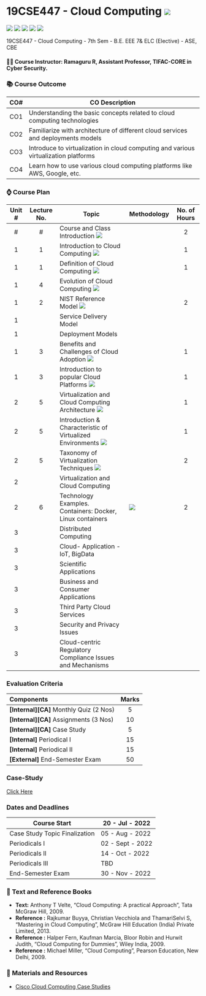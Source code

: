 # 19CSE447 - Cloud Computing ![](https://img.shields.io/badge/-Live-brightgreen)
![](https://img.shields.io/badge/Batch-19EEE-lightgreen) ![](https://img.shields.io/badge/Batch-19ELC-lightgreen) ![](https://img.shields.io/badge/UG-blue) ![](https://img.shields.io/badge/Subject-Cloud-blue) ![](https://img.shields.io/badge/Subject-Elective-purple)

19CSE447 - Cloud Computing - 7th Sem - B.E. EEE 7&amp; ELC (Elective) - ASE, CBE

#### :teacher: Course Instructor:  Ramaguru R, Assistant Professor, TIFAC-CORE in Cyber Security.

### :books: Course Outcome

| CO#  | CO Description |
|------|----------------|
| CO1 | Understanding the basic concepts related to cloud computing technologies |
| CO2 | Familiarize with architecture of different cloud services and deployments models |
| CO3 | Introduce to virtualization in cloud computing and various virtualization platforms |
| CO4 | Learn how to use various cloud computing platforms like AWS, Google, etc. |

### :watch: Course Plan 

| Unit # | Lecture No. | Topic | Methodology | No. of Hours |
|:------:|:-----------:|-------|-------------|:------------:|
| # | # | Course and Class Introduction ![](https://img.shields.io/badge/-Completed-brightgreen) |  | 2 |
| 1 | 1 | Introduction to Cloud Computing ![](https://img.shields.io/badge/-Completed-brightgreen) | | 1 |
| 1 | 1 | Definition of Cloud Computing ![](https://img.shields.io/badge/-Completed-brightgreen)| | 1 |
| 1 | 4 | Evolution of Cloud Computing ![](https://img.shields.io/badge/-Completed-brightgreen) | | |
| 1 | 2 | NIST Reference Model ![](https://img.shields.io/badge/-Completed-brightgreen) | | 2 |
| 1 | | Service Delivery Model | | |
| 1 | | Deployment Models | | |
| 1 | 3 | Benefits and Challenges of Cloud Adoption ![](https://img.shields.io/badge/-Completed-brightgreen) | | 1 |
| 1 | 3 | Introduction to popular Cloud Platforms ![](https://img.shields.io/badge/-Completed-brightgreen) | | 1 |
| 2 | 5 | Virtualization and Cloud Computing Architecture ![](https://img.shields.io/badge/-Completed-brightgreen) | | 1 | 
| 2 | 5 | Introduction & Characteristic of Virtualized Environments ![](https://img.shields.io/badge/-Completed-brightgreen) | | 1 |
| 2 | 5 | Taxonomy of Virtualization Techniques ![](https://img.shields.io/badge/-Completed-brightgreen) | | 2 |
| 2 | | Virtualization and Cloud Computing | | |
| 2 | 6 | Technology Examples. Containers: Docker, Linux containers | ![](https://img.shields.io/badge/-Completed-brightgreen) | 2 |
| 3 | | Distributed Computing  | | |
| 3 | | Cloud- Application - IoT, BigData | | |
| 3 | | Scientific Applications | | | 
| 3 | | Business and Consumer Applications | | |
| 3 | | Third Party Cloud Services | | |
| 3 | | Security and Privacy Issues | | |
| 3 | | Cloud-centric Regulatory Compliance Issues and Mechanisms | | |

### Evaluation Criteria

| Components | Marks |
|:----------|:-----:|
| **[Internal][CA]** Monthly Quiz (2 Nos) | 5 |
| **[Internal][CA]** Assignments (3 Nos) | 10 |
| **[Internal][CA]** Case Study | 5 |
| **[Internal]** Periodical I | 15 |
| **[Internal]** Periodical II | 15 |
| **[External]** End-Semester Exam | 50 |

### Case-Study
[Click Here](Mini-Project)

### Dates and Deadlines

| Course Start | 20 - Jul - 2022 |
|--------------|-----------------|
| Case Study Topic Finalization | 05 - Aug - 2022 |
| Periodicals I | 02 - Sept - 2022 |
| Periodicals II | 14 - Oct - 2022 |
| Periodicals III | TBD |
| End-Semester Exam | 30 - Nov - 2022 |

### :green_book: Text and Reference Books
 - **Text:** Anthony T Velte, “Cloud Computing: A practical Approach”, Tata McGraw Hill, 2009.
 - **Reference :** Rajkumar Buyya, Christian Vecchiola and ThamariSelvi S, “Mastering in Cloud Computing”, McGraw Hill Education (India) Private Limited, 2013.
 - **Reference :** Halper Fern, Kaufman Marcia, Bloor Robin and Hurwit Judith, “Cloud Computing for Dummies”, Wiley India, 2009.
 - **Reference :** Michael Miller, “Cloud Computing”, Pearson Education, New Delhi, 2009.
 
### :notebook: Materials and Resources
 - [Cisco Cloud Computing Case Studies](https://www.cisco.com/c/en/us/solutions/cloud-computing/case-studies.html#~all-case-studies)
